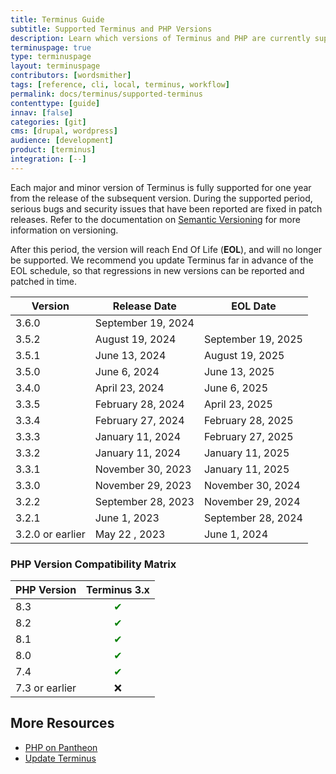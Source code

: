 ```yaml
---
title: Terminus Guide
subtitle: Supported Terminus and PHP Versions
description: Learn which versions of Terminus and PHP are currently supported.
terminuspage: true
type: terminuspage
layout: terminuspage
contributors: [wordsmither]
tags: [reference, cli, local, terminus, workflow]
permalink: docs/terminus/supported-terminus
contenttype: [guide]
innav: [false]
categories: [git]
cms: [drupal, wordpress]
audience: [development]
product: [terminus]
integration: [--]
---
```


Each major and minor version of Terminus is fully supported for one year from the release of the subsequent version. During the supported period, serious bugs and security issues that have been reported are fixed in patch releases. Refer to the documentation on [Semantic Versioning](https://semver.org/) for more information on versioning.

After this period, the version will reach End Of Life (**EOL**), and will no longer be supported. We recommend you update Terminus far in advance of the EOL schedule, so that regressions in new versions can be reported and patched in time.

| Version          | Release Date       | EOL Date           |
|------------------|--------------------|--------------------|
| 3.6.0            | September 19, 2024 |                    |
| 3.5.2            | August 19, 2024    | September 19, 2025 |
| 3.5.1            | June 13, 2024      | August 19, 2025    |
| 3.5.0            | June 6, 2024       | June 13, 2025      |
| 3.4.0            | April 23, 2024     | June 6, 2025       |
| 3.3.5            | February 28, 2024  | April 23, 2025     |
| 3.3.4            | February 27, 2024  | February 28, 2025  |
| 3.3.3            | January 11, 2024   | February 27, 2025  |
| 3.3.2            | January 11, 2024   | January 11, 2025   |
| 3.3.1            | November 30, 2023  | January 11, 2025   |
| 3.3.0            | November 29, 2023  | November 30, 2024  |
| 3.2.2            | September 28, 2023 | November 29, 2024  |
| 3.2.1            | June 1, 2023       | September 28, 2024 |
| 3.2.0 or earlier | May 22 , 2023      | June 1, 2024       |


### PHP Version Compatibility Matrix

| PHP Version |            Terminus 3.x            |
| ---------- |:----------------------------------:|
| 8.3 | <span style="color:green">✔</span> |
| 8.2 | <span style="color:green">✔</span> |
| 8.1 | <span style="color:green">✔</span> |
| 8.0 | <span style="color:green">✔</span> |
| 7.4 | <span style="color:green">✔</span> |
| 7.3 or earlier |                 ❌                  |

## More Resources

- [PHP on Pantheon](/guides/php)
- [Update Terminus](/terminus/updates)
